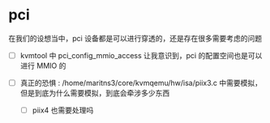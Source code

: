 # pci

在我们的设想当中，pci 设备都是可以进行穿透的，还是存在很多需要考虑的问题

- [ ] kvmtool 中 pci_config_mmio_access 让我意识到，pci 的配置空间也是可以进行 MMIO 的

- [ ] 真正的恐惧 : /home/maritns3/core/kvmqemu/hw/isa/piix3.c 中需要模拟，但是到底为什么需要模拟，到底会牵涉多少东西
  - [ ] piix4 也需要处理吗

[^1]: https://stackoverflow.com/questions/52136259/how-to-access-pci-express-configuration-space-via-mmio
